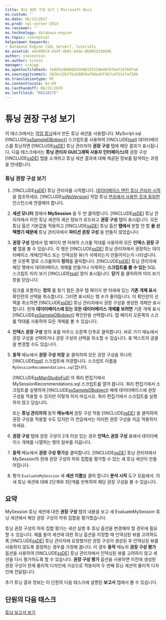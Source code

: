 ```yaml
---
title: 튜닝 권장 구성 보기 | Microsoft Docs
ms.custom: ''
ms.date: 06/13/2017
ms.prod: sql-server-2014
ms.reviewer: ''
ms.technology: database-engine
ms.topic: conceptual
helpviewer_keywords:
- Database Engine [SQL Server], tutorials
ms.assetid: e4e690c9-434f-4b01-b4de-0b905323ddd6
author: stevestein
ms.author: sstein
manager: craigg
ms.openlocfilehash: fe8d52d898db35698155518646f074e7167687a0
ms.sourcegitcommit: 3026c22b7fba19059a769ea5f367c4f51efaf286
ms.translationtype: MT
ms.contentlocale: ko-KR
ms.lasthandoff: 06/15/2019
ms.locfileid: "66110175"
---
```

# <a name="viewing-tuning-recommendations"></a>튜닝 권장 구성 보기
  이 태스크에서는 [작업 튜닝](lesson-1-1-tuning-a-workload.md)에서 만든 튜닝 세션을 사용합니다. MyScript.sql [!INCLUDE[ssSampleDBobject](../../includes/sssampledbobject-md.md)] 스크립트를 사용하여 [!INCLUDE[tsql](../../includes/tsql-md.md)] 데이터베이스를 튜닝하면 [!INCLUDE[ssDE](../../includes/ssde-md.md)] 튜닝 관리자의 **권장 구성** 탭에 해당 결과가 표시됩니다. 다음 태스크에서는 **튜닝 관리자 GUI(그래픽 사용자 인터페이스)의** 권장 구성 [!INCLUDE[ssDE](../../includes/ssde-md.md)] 탭을 소개하고 튜닝 세션 결과에 대해 제공된 정보를 탐색하는 과정을 안내합니다.  
  
### <a name="view-tuning-recommendations"></a>튜닝 권장 구성 보기  
  
1.  [!INCLUDE[ssDE](../../includes/ssde-md.md)] 튜닝 관리자를 시작합니다. [데이터베이스 엔진 튜닝 관리자 시작](../../relational-databases/performance/database-engine-tuning-advisor.md)을 참조하세요. [!INCLUDE[ssNoVersion](../../includes/ssnoversion-md.md)] 작업 튜닝 [연습에서 사용한 것과 동일한](lesson-1-1-tuning-a-workload.md)인스턴스에 연결해야 합니다.  
  
2.  **세션 모니터** 창에서 **MySession** 을 두 번 클릭합니다. [!INCLUDE[ssDE](../../includes/ssde-md.md)] 튜닝 관리자에서 이전 튜닝 세션의 세션 정보가 로드되고 **권장 구성** 탭이 표시됩니다. 모든 튜닝 옵션 기본값을 적용하고 [!INCLUDE[ssDE](../../includes/ssde-md.md)] 튜닝 옵션 **탭에서** 분할 안 함 **을 선택했기 때문에** 튜닝 관리자에서 **파티션 권장 구성** 을 만들지 않았습니다.  
  
3.  **권장 구성** 탭에서 탭 페이지 맨 아래의 스크롤 막대를 사용하여 모든 **인덱스 권장 구성** 열을 볼 수 있습니다. 각 행은 [!INCLUDE[ssDE](../../includes/ssde-md.md)] 튜닝 관리자에서 권장하는 데이터베이스 개체(인덱스 또는 인덱싱된 뷰)가 삭제되는지 만들어지는지 나타냅니다. 맨 오른쪽 열로 스크롤하여 **정의**를 클릭합니다. [!INCLUDE[ssDE](../../includes/ssde-md.md)] 튜닝 관리자에 해당 행에서 데이터베이스 개체를 만들거나 삭제하는 **스크립트를 볼 수 있는** SQL 스크립트 미리 보기 [!INCLUDE[tsql](../../includes/tsql-md.md)] 창이 표시됩니다. **닫기** 를 클릭하여 미리 보기 창을 닫습니다.  
  
     링크를 포함하는 **정의** 를 찾기 힘든 경우 탭 페이지 맨 아래에 있는 **기존 개체 표시** 확인란의 선택을 취소합니다. 그러면 표시되는 행 수가 줄어듭니다. 이 확인란의 선택을 취소하면 [!INCLUDE[ssDE](../../includes/ssde-md.md)] 튜닝 관리자에서 권장 구성을 생성한 개체만 표시합니다. 현재 **데이터베이스에 있는 모든 데이터베이스 개체를 보려면** 기존 개체 표시 [!INCLUDE[ssSampleDBobject](../../includes/sssampledbobject-md.md)] 확인란을 선택합니다. 탭 페이지 오른쪽의 스크롤 막대를 사용하여 모든 개체를 볼 수 있습니다.  
  
4.  **인덱스 권장 구성** 창의 표를 마우스 오른쪽 단추로 클릭합니다. 바로 가기 메뉴에서 권장 구성을 선택하거나 권장 구성의 선택을 취소할 수 있습니다. 표 텍스트의 글꼴을 변경할 수도 있습니다.  
  
5.  **동작** 메뉴에서 **권장 구성 저장** 을 클릭하여 모든 권장 구성을 하나의 [!INCLUDE[tsql](../../includes/tsql-md.md)] 스크립트에 저장합니다. 스크립트 이름을 `MySessionRecommendations.sql`입니다.  
  
     [!INCLUDE[ssManStudioFull](../../includes/ssmanstudiofull-md.md)] 의 쿼리 편집기에서 MySessionRecommendations.sql 스크립트를 열어 봅니다. 쿼리 편집기에서 스크립트를 실행하여 [!INCLUDE[ssSampleDBobject](../../includes/sssampledbobject-md.md)] 예제 데이터베이스에 권장 구성을 적용할 수 있지만 이렇게 하지 마십시오. 쿼리 편집기에서 스크립트를 실행하지 않고 닫습니다.  
  
     또는 **튜닝 관리자의** 동작 **메뉴에서** 권장 구성 적용 [!INCLUDE[ssDE](../../includes/ssde-md.md)] 을 클릭하여 권장 구성을 적용할 수도 있지만 이 연습에서는 이러한 권장 구성을 지금 적용하지 마세요.  
  
6.  **권장 구성** 탭에 권장 구성이 2개 이상 있는 경우 **인덱스 권장 구성** 표에서 데이터베이스 개체를 나열하는 행의 일부를 지웁니다.  
  
7.  **동작** 메뉴에서 **권장 구성 평가**를 클릭합니다. [!INCLUDE[ssDE](../../includes/ssde-md.md)] 튜닝 관리자에서 MySession의 원래 권장 구성의 하위 집합을 평가할 수 있는 새 튜닝 세션이 만들어집니다.  
  
8.  형식 `EvaluateMySession` 새 **세션 이름**를 클릭 합니다 **분석 시작** 도구 모음에서. 이 새 튜닝 세션에 대해 2단계와 3단계를 반복하여 해당 권장 구성을 볼 수 있습니다.  
  
## <a name="summary"></a>요약  
 MySession 튜닝 세션에 대한 **권장 구성** 탭의 내용을 보고 새 EvaluateMySession 튜닝 세션에서 해당 권장 구성의 하위 집합을 평가했습니다.  
  
 튜닝 권장 구성의 하위 집합 평가는 세션 실행 후 튜닝 옵션을 변경해야 할 경우에 필요할 수 있습니다. 예를 들어 세션에 대한 튜닝 옵션을 지정할 때 인덱싱된 뷰를 고려하도록 [!INCLUDE[ssDE](../../includes/ssde-md.md)] 튜닝 관리자에 요청했지만 권장 구성이 생성된 후 인덱싱된 뷰를 사용하지 않도록 결정하는 경우를 가정해 봅니다. 이 경우 **동작** 메뉴의 **권장 구성 평가** 옵션을 사용하여 [!INCLUDE[ssDE](../../includes/ssde-md.md)] 튜닝 관리자에서 인덱싱된 뷰를 고려하지 않고 세션을 다시 평가하도록 할 수 있습니다. **권장 구성 평가** 옵션을 사용하면 이전에 생성된 권장 구성이 현재 물리적 디자인에 가상으로 적용되어 두 번째 튜닝 세션의 물리적 디자인에 전달됩니다.  
  
 추가 튜닝 결과 정보는 이 단원의 다음 태스크에 설명된 **보고서** 탭에서 볼 수 있습니다.  
  
## <a name="next-task-in-lesson"></a>단원의 다음 태스크  
 [튜닝 보고서 보기](lesson-1-3-viewing-tuning-reports.md)  
  
  
